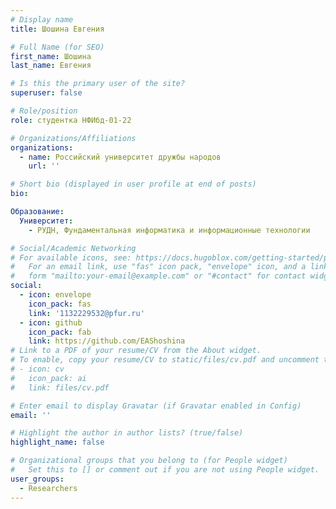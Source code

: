 ```yaml
---
# Display name
title: Шошина Евгения

# Full Name (for SEO)
first_name: Шошина
last_name: Евгения

# Is this the primary user of the site?
superuser: false

# Role/position
role: студентка НФИбд-01-22

# Organizations/Affiliations
organizations:
  - name: Российский университет дружбы народов 
    url: ''

# Short bio (displayed in user profile at end of posts)
bio:

Образование:
  Университет:
    - РУДН, Фундаментальная информатика и информационные технологии 

# Social/Academic Networking
# For available icons, see: https://docs.hugoblox.com/getting-started/page-builder/#icons
#   For an email link, use "fas" icon pack, "envelope" icon, and a link in the
#   form "mailto:your-email@example.com" or "#contact" for contact widget.
social:
  - icon: envelope
    icon_pack: fas
    link: '1132229532@pfur.ru'
  - icon: github
    icon_pack: fab
    link: https://github.com/EAShoshina
# Link to a PDF of your resume/CV from the About widget.
# To enable, copy your resume/CV to static/files/cv.pdf and uncomment the lines below.
# - icon: cv
#   icon_pack: ai
#   link: files/cv.pdf

# Enter email to display Gravatar (if Gravatar enabled in Config)
email: ''

# Highlight the author in author lists? (true/false)
highlight_name: false

# Organizational groups that you belong to (for People widget)
#   Set this to [] or comment out if you are not using People widget.
user_groups:
  - Researchers
---
```


